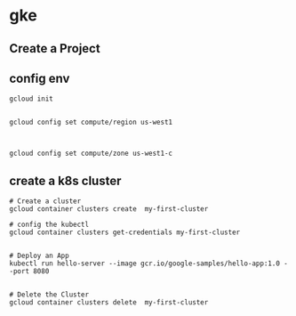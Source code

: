 # gke



## Create a Project 


## config env

```
gcloud init


gcloud config set compute/region us-west1



gcloud config set compute/zone us-west1-c

```


## create a k8s cluster 


```
# Create a cluster
gcloud container clusters create  my-first-cluster

# config the kubectl
gcloud container clusters get-credentials my-first-cluster


# Deploy an App
kubectl run hello-server --image gcr.io/google-samples/hello-app:1.0 --port 8080


# Delete the Cluster
gcloud container clusters delete  my-first-cluster

```

